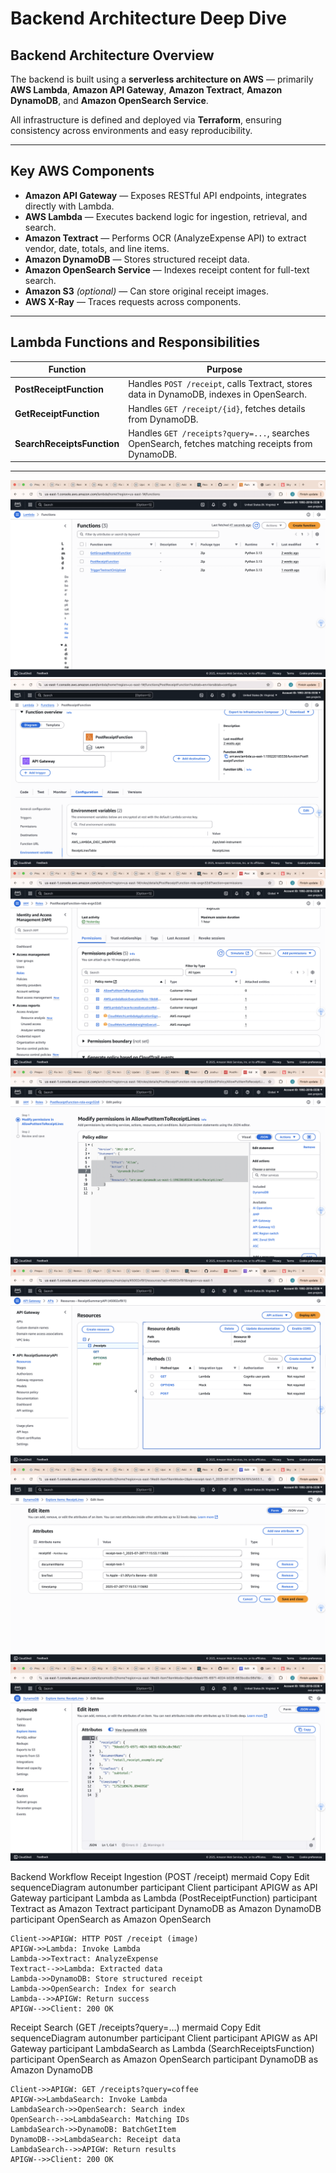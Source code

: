 # Backend Architecture Deep Dive

## Backend Architecture Overview

The backend is built using a **serverless architecture on AWS** — primarily **AWS Lambda**, **Amazon API Gateway**, **Amazon Textract**, **Amazon DynamoDB**, and **Amazon OpenSearch Service**.

All infrastructure is defined and deployed via **Terraform**, ensuring consistency across environments and easy reproducibility.

---

## Key AWS Components

- **Amazon API Gateway** — Exposes RESTful API endpoints, integrates directly with Lambda.
- **AWS Lambda** — Executes backend logic for ingestion, retrieval, and search.
- **Amazon Textract** — Performs OCR (AnalyzeExpense API) to extract vendor, date, totals, and line items.
- **Amazon DynamoDB** — Stores structured receipt data.
- **Amazon OpenSearch Service** — Indexes receipt content for full-text search.
- **Amazon S3** *(optional)* — Can store original receipt images.
- **AWS X-Ray** — Traces requests across components.

---

## Lambda Functions and Responsibilities

| Function | Purpose |
|----------|---------|
| **PostReceiptFunction** | Handles `POST /receipt`, calls Textract, stores data in DynamoDB, indexes in OpenSearch. |
| **GetReceiptFunction** | Handles `GET /receipt/{id}`, fetches details from DynamoDB. |
| **SearchReceiptsFunction** | Handles `GET /receipts?query=...`, searches OpenSearch, fetches matching receipts from DynamoDB. |

---
![Lambda Functions List](lambda-functions-list.png)
![Lambda Environment Variables](lambda-env-vars.pn.png)
![IAM Role Permissions](iam-role-permissions.png)
![IAM Policy JSON](iam-policy-json.png)
![API Gateway Methods](api-gateway-methods.png)
![DynamoDB Item Form View](dynamodb-item-form.png)
![DynamoDB Item JSON View](dynamodb-item-json.png)

Backend Workflow
Receipt Ingestion (POST /receipt)
mermaid
Copy
Edit
sequenceDiagram
    autonumber
    participant Client
    participant APIGW as API Gateway
    participant Lambda as Lambda (PostReceiptFunction)
    participant Textract as Amazon Textract
    participant DynamoDB as Amazon DynamoDB
    participant OpenSearch as Amazon OpenSearch
    
    Client->>APIGW: HTTP POST /receipt (image)
    APIGW->>Lambda: Invoke Lambda
    Lambda->>Textract: AnalyzeExpense
    Textract-->>Lambda: Extracted data
    Lambda->>DynamoDB: Store structured receipt
    Lambda->>OpenSearch: Index for search
    Lambda-->>APIGW: Return success
    APIGW-->>Client: 200 OK
Receipt Search (GET /receipts?query=…)
mermaid
Copy
Edit
sequenceDiagram
    autonumber
    participant Client
    participant APIGW as API Gateway
    participant LambdaSearch as Lambda (SearchReceiptsFunction)
    participant OpenSearch as Amazon OpenSearch
    participant DynamoDB as Amazon DynamoDB
    
    Client->>APIGW: GET /receipts?query=coffee
    APIGW->>LambdaSearch: Invoke Lambda
    LambdaSearch->>OpenSearch: Search index
    OpenSearch-->>LambdaSearch: Matching IDs
    LambdaSearch->>DynamoDB: BatchGetItem
    DynamoDB-->>LambdaSearch: Receipt data
    LambdaSearch-->>APIGW: Return results
    APIGW-->>Client: 200 OK
